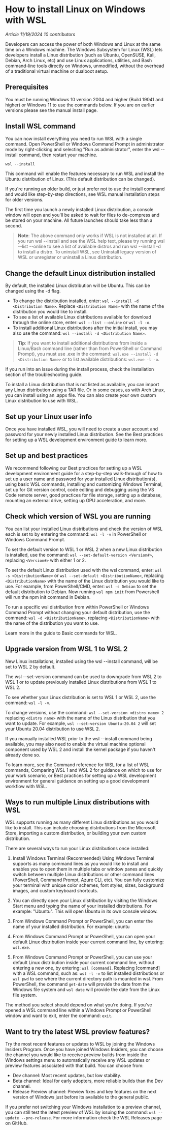 # How to install Linux on Windows with WSL

*Article
11/19/2024
10 contributors*

Developers can access the power of both Windows and Linux at the same time on a Windows machine. The Windows Subsystem for Linux (WSL) lets developers install a Linux distribution (such as Ubuntu, OpenSUSE, Kali, Debian, Arch Linux, etc) and use Linux applications, utilities, and Bash command-line tools directly on Windows, unmodified, without the overhead of a traditional virtual machine or dualboot setup.

## Prerequisites

You must be running Windows 10 version 2004 and higher (Build 19041 and higher) or Windows 11 to use the commands below. If you are on earlier versions please see the manual install page.

## Install WSL command

You can now install everything you need to run WSL with a single command. Open PowerShell or Windows Command Prompt in administrator mode by right-clicking and selecting "Run as administrator", enter the wsl --install command, then restart your machine.

```powershell
wsl --install
```

This command will enable the features necessary to run WSL and install the Ubuntu distribution of Linux. (This default distribution can be changed).

If you're running an older build, or just prefer not to use the install command and would like step-by-step directions, see WSL manual installation steps for older versions.

The first time you launch a newly installed Linux distribution, a console window will open and you'll be asked to wait for files to de-compress and be stored on your machine. All future launches should take less than a second.

> **Note**: The above command only works if WSL is not installed at all. If you run wsl --install and see the WSL help text, please try running wsl --list --online to see a list of available distros and run wsl --install -d <DistroName> to install a distro. To uninstall WSL, see Uninstall legacy version of WSL or unregister or uninstall a Linux distribution.

## Change the default Linux distribution installed

By default, the installed Linux distribution will be Ubuntu. This can be changed using the -d flag.

- To change the distribution installed, enter: `wsl --install -d <Distribution Name>`. Replace `<Distribution Name>` with the name of the distribution you would like to install.
- To see a list of available Linux distributions available for download through the online store, enter: `wsl --list --online` or `wsl -l -o`.
- To install additional Linux distributions after the initial install, you may also use the command: `wsl --install -d <Distribution Name>`.

> **Tip**: If you want to install additional distributions from inside a Linux/Bash command line (rather than from PowerShell or Command Prompt), you must use .exe in the command: `wsl.exe --install -d <Distribution Name>` or to list available distributions: `wsl.exe -l -o`.

If you run into an issue during the install process, check the installation section of the troubleshooting guide.

To install a Linux distribution that is not listed as available, you can import any Linux distribution using a TAR file. Or in some cases, as with Arch Linux, you can install using an .appx file. You can also create your own custom Linux distribution to use with WSL.

## Set up your Linux user info

Once you have installed WSL, you will need to create a user account and password for your newly installed Linux distribution. See the Best practices for setting up a WSL development environment guide to learn more.

## Set up and best practices

We recommend following our Best practices for setting up a WSL development environment guide for a step-by-step walk-through of how to set up a user name and password for your installed Linux distribution(s), using basic WSL commands, installing and customizing Windows Terminal, set up for Git version control, code editing and debugging using the VS Code remote server, good practices for file storage, setting up a database, mounting an external drive, setting up GPU acceleration, and more.

## Check which version of WSL you are running

You can list your installed Linux distributions and check the version of WSL each is set to by entering the command: `wsl -l -v` in PowerShell or Windows Command Prompt.

To set the default version to WSL 1 or WSL 2 when a new Linux distribution is installed, use the command: `wsl --set-default-version <Version#>`, replacing `<Version#>` with either 1 or 2.

To set the default Linux distribution used with the wsl command, enter: `wsl -s <DistributionName>` or `wsl --set-default <DistributionName>`, replacing `<DistributionName>` with the name of the Linux distribution you would like to use. For example, from PowerShell/CMD, enter: `wsl -s Debian` to set the default distribution to Debian. Now running `wsl npm init` from Powershell will run the npm init command in Debian.

To run a specific wsl distribution from within PowerShell or Windows Command Prompt without changing your default distribution, use the command: `wsl -d <DistributionName>`, replacing `<DistributionName>` with the name of the distribution you want to use.

Learn more in the guide to Basic commands for WSL.

## Upgrade version from WSL 1 to WSL 2

New Linux installations, installed using the wsl --install command, will be set to WSL 2 by default.

The wsl --set-version command can be used to downgrade from WSL 2 to WSL 1 or to update previously installed Linux distributions from WSL 1 to WSL 2.

To see whether your Linux distribution is set to WSL 1 or WSL 2, use the command: `wsl -l -v`.

To change versions, use the command: `wsl --set-version <distro name> 2` replacing `<distro name>` with the name of the Linux distribution that you want to update. For example, `wsl --set-version Ubuntu-20.04 2` will set your Ubuntu 20.04 distribution to use WSL 2.

If you manually installed WSL prior to the wsl --install command being available, you may also need to enable the virtual machine optional component used by WSL 2 and install the kernel package if you haven't already done so.

To learn more, see the Command reference for WSL for a list of WSL commands, Comparing WSL 1 and WSL 2 for guidance on which to use for your work scenario, or Best practices for setting up a WSL development environment for general guidance on setting up a good development workflow with WSL.

## Ways to run multiple Linux distributions with WSL

WSL supports running as many different Linux distributions as you would like to install. This can include choosing distributions from the Microsoft Store, importing a custom distribution, or building your own custom distribution.

There are several ways to run your Linux distributions once installed:

1. Install Windows Terminal (Recommended) Using Windows Terminal supports as many command lines as you would like to install and enables you to open them in multiple tabs or window panes and quickly switch between multiple Linux distributions or other command lines (PowerShell, Command Prompt, Azure CLI, etc). You can fully customize your terminal with unique color schemes, font styles, sizes, background images, and custom keyboard shortcuts.

2. You can directly open your Linux distribution by visiting the Windows Start menu and typing the name of your installed distributions. For example: "Ubuntu". This will open Ubuntu in its own console window.

3. From Windows Command Prompt or PowerShell, you can enter the name of your installed distribution. For example: ubuntu

4. From Windows Command Prompt or PowerShell, you can open your default Linux distribution inside your current command line, by entering: `wsl.exe`.

5. From Windows Command Prompt or PowerShell, you can use your default Linux distribution inside your current command line, without entering a new one, by entering: `wsl [command]`. Replacing [command] with a WSL command, such as: `wsl -l -v` to list installed distributions or `wsl pwd` to see where the current directory path is mounted in wsl. From PowerShell, the command `get-date` will provide the date from the Windows file system and `wsl date` will provide the date from the Linux file system.

The method you select should depend on what you're doing. If you've opened a WSL command line within a Windows Prompt or PowerShell window and want to exit, enter the command: `exit`.

## Want to try the latest WSL preview features?

Try the most recent features or updates to WSL by joining the Windows Insiders Program. Once you have joined Windows Insiders, you can choose the channel you would like to receive preview builds from inside the Windows settings menu to automatically receive any WSL updates or preview features associated with that build. You can choose from:

- Dev channel: Most recent updates, but low stability.
- Beta channel: Ideal for early adopters, more reliable builds than the Dev channel.
- Release Preview channel: Preview fixes and key features on the next version of Windows just before its available to the general public.

If you prefer not switching your Windows installation to a preview channel, you can still test the latest preview of WSL by issuing the command: `wsl --update --pre-release`. For more information check the WSL Releases page on GitHub.